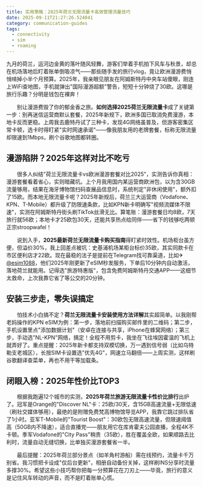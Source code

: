 ```yaml
---
title: 实用策略：2025年荷兰无限流量卡高效管理流量技巧
date: 2025-09-11T21:27:26.524041
category: communication-guides
tags:
  - connectivity
  - sim
  - roaming
---
```


九月的荷兰，运河边金黄的落叶随风轻舞，游客们举着手机拍下风车与秋景，却总在机场落地后盯着账单倒吸凉气——那些随手发的旅行vlog，竟让欧洲漫游费悄悄啃掉小半个月预算。2025年，我亲眼见朋友在阿姆斯特丹中央车站傻眼，刚连上WiFi查地图，手机就弹出"国际漫游超额"警告，短短十分钟烧了30欧。这哪是旅行乐趣？分明是钱包在裸奔！  

　　别让漫游费毁了你的郁金香之旅。**如何选择2025荷兰无限流量卡**成了关键第一步：别再迷信运营商默认套餐，2025年新规下，欧洲多国已取消免费漫游，本地卡反而更稳。上周我去鹿特丹试了三种卡，发现4G网络虽普及，但游客密集区常卡顿，选卡时得盯紧"实时网速承诺"——像我朋友用的老牌套餐，标称无限流量却限速到1Mbps，刷个谷歌地图都转圈。  

## 漫游陷阱？2025年这样对比不吃亏  

　　很多人纠结"荷兰无限流量卡vs欧洲漫游套餐对比2025"，实测告诉你真相：漫游套餐看着省心，实则暗藏坑。上个月我用国内某运营商欧洲包，以为含30GB流量够用，结果在海牙博物馆扫码查展品信息时，系统判定"非休闲使用"，额外扣了15欧。而本地无限流量卡呢？2025年新规后，荷兰三大运营商（Vodafone、KPN、T-Mobile）都升级了防限速条款，比如KPN新卡明确写"视频流媒体不限速"，实测在阿姆斯特丹街头刷TikTok丝滑无比。算笔账：漫游套餐日均8欧，7天旅行就56欧；本地卡才25欧包30天，还能共享热点给同伴——省下的钱够吃两顿正宗stroopwafel！  

　　说到入手，**2025最新荷兰无限流量卡购买指南**得盯紧时效性。机场柜台虽方便，但溢价30%，我上回差点被坑：史基浦机场某柜台标价35欧，其实同款卡在市区便利店才22欧。现在最稳的法子是提前在Telegram找可靠渠道，比如✈[@esim1088](https://t.me/s/esim1088)，他们2025年刚更新了eSIM秒发服务，下单后10分钟内自动激活，落地荷兰就能用。记得选"旅游特惠版"，包含免费阿姆斯特丹交通APP——这细节太救命，上次我靠它省了等公交的20分钟。  

## 安装三步走，零失误搞定  

　　怕技术小白搞不定？**荷兰无限流量卡安装使用方法详解**其实超简单。以我刚帮老妈操作的KPN eSIM为例：第一步，落地前扫描购买邮件里的二维码；第二步，手机设置里点"添加数据计划"（安卓在连接与共享，iPhone在蜂窝网络）；第三步，手动选"NL-KPN"网络，搞定！全程不用剪卡，我坐在飞往埃因霍温的飞机上就弄好了。重点提醒：2025年新卡都支持双模切换，万一遇到信号弱（比如乌特勒支老城区），长按SIM卡设置选"优先4G"，网速立马翻倍——上周实测，这样刷谷歌翻译查菜单，再也不用干等加载条。  

## 闭眼入榜：2025年性价比TOP3  

　　根据我跑遍12个城市的实测，**2025年荷兰旅游无限流量卡性价比排行**出炉了。冠军是Orange的"Discover NL"卡：25欧/30天，含15GB高速流量+无限低速（刷社交媒体够用），最绝的是附赠免费梵高博物馆导览APP，我靠它跳过排队省了1小时。亚军T-Mobile的"Tourist Boost"：30欧包无限高速流量，但限速阈值高（50GB内不降速），适合直播党——朋友用它在库肯霍夫公园直播，全程4K不卡顿。季军Vodafone的"City Pass"稍贵（35欧），胜在覆盖全欧，如果顺路去比利时，流量自动无缝切换，比单独买漫游套餐省一半。  

　　最后提醒：2025年荷兰部分景点（如羊角村游船）需在线预约，流量卡千万别省。我习惯把卡设成"仅后台更新"，相册自动备份关掉，这样刷INS分享时流量多撑30%。希望这些小技巧帮你把每一分预算花在刀刃上——毕竟，旅行的意义是记住风车转动的声音，而不是盯着账单心慌。